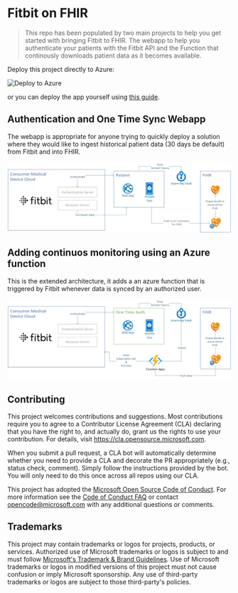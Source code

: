 # Fitbit on FHIR

> This repo has been populated by two main projects to help you get started with bringing Fitbit to FHIR. The webapp to help you authenticate your patients with
> the Fitbit API and the Function that continously downloads patient data as it becomes available.


Deploy this project directly to Azure:

![Deploy to Azure](https://aka.ms/deploytoazurebutton)

or you can deploy the app yourself using [this guide](http://...).


## Authentication and One Time Sync Webapp

The webapp is appropriate for anyone trying to quickly deploy a solution where they would like to ingest historical patient data (30 days be default) from Fitbit and into FHIR.

![webapp architecture](media/webapp-architecture.jpg)


## Adding continuos monitoring using an Azure function

This is the extended architecture, it adds a an azure function that is triggered by Fitbit whenever data is synced by an authorized user.

![function architecture](media/function-architecture.jpg)

## Contributing

This project welcomes contributions and suggestions.  Most contributions require you to agree to a
Contributor License Agreement (CLA) declaring that you have the right to, and actually do, grant us
the rights to use your contribution. For details, visit https://cla.opensource.microsoft.com.

When you submit a pull request, a CLA bot will automatically determine whether you need to provide
a CLA and decorate the PR appropriately (e.g., status check, comment). Simply follow the instructions
provided by the bot. You will only need to do this once across all repos using our CLA.

This project has adopted the [Microsoft Open Source Code of Conduct](https://opensource.microsoft.com/codeofconduct/).
For more information see the [Code of Conduct FAQ](https://opensource.microsoft.com/codeofconduct/faq/) or
contact [opencode@microsoft.com](mailto:opencode@microsoft.com) with any additional questions or comments.

## Trademarks

This project may contain trademarks or logos for projects, products, or services. Authorized use of Microsoft 
trademarks or logos is subject to and must follow 
[Microsoft's Trademark & Brand Guidelines](https://www.microsoft.com/en-us/legal/intellectualproperty/trademarks/usage/general).
Use of Microsoft trademarks or logos in modified versions of this project must not cause confusion or imply Microsoft sponsorship.
Any use of third-party trademarks or logos are subject to those third-party's policies.
